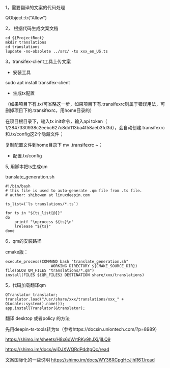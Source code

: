 

1，需要翻译的文案的代码处理

QObject::tr("Allow")



2， 根据代码生成文案文档

```shell
cd ${ProjectRoot}
mkdir translations
cd translations
lupdate -no-obsolete ../src/ -ts xxx_en_US.ts
```



3，transifex-client工具上传文案

- 安装工具

sudo apt install transifex-client

- 生成tx配置

（如果项目下有.tx/可省略这一步，如果项目下有.transifexrc则属于错误用法，可删掉项目下的.transifexrc，用home目录的）

在项目根目录下，输入tx init命令，输入api token（ 1/2847330938c2eebc627c8dd113ba4f58aeb3fd3d），会自动创建.transifexrc和.tx/config这2个隐藏文件；

复制配置文件到home目录下    mv .transifexrc ~；

- 配置.tx/config





5, 用脚本把ts生成qm

translate_generation.sh

```shell
#!/bin/bash
# this file is used to auto-generate .qm file from .ts file.
# author: shibowen at linuxdeepin.com

ts_list=(`ls translations/*.ts`)

for ts in "${ts_list[@]}"
do
    printf "\nprocess ${ts}\n"
    lrelease "${ts}"
done

```



6，qm的安装路径

cmake版：

```
execute_process(COMMAND bash "translate_generation.sh"
                    WORKING_DIRECTORY ${CMAKE_SOURCE_DIR})
file(GLOB QM_FILES "translations/*.qm")
install(FILES ${QM_FILES} DESTINATION share/xxx/translations)
```



5，代码加载翻译qm

```
QTranslator translator;
translator.load("/usr/share/xxx/translations/xxx_" + QLocale::system().name());
app.installTranslator(&translator);
```





翻译 desktop 或者policy 的方法

先用deepin-ts-tools转为ts（参考https://docsin.uniontech.com/?p=8989）



https://shimo.im/sheets/H8x6dWrtRKy9hJXj/jlLQ9

https://shimo.im/docs/wjDJXWQRdPddtgQc/read

文案国际化的一些说明 https://shimo.im/docs/WY36RCpgHcJjhR6T/read